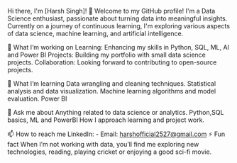 Hi there, I'm [Harsh Singh]! 👋
Welcome to my GitHub profile! I'm a Data Science enthusiast, passionate about turning data into meaningful insights. Currently on a journey of continuous learning, I'm exploring various aspects of data science, machine learning, and artificial intelligence.

🔭 What I’m working on
Learning: Enhancing my skills in Python, SQL, ML, AI and Power BI
Projects: Building my portfolio with small data science projects.
Collaboration: Looking forward to contributing to open-source projects.

🌱 What I’m learning
Data wrangling and cleaning techniques.
Statistical analysis and data visualization.
Machine learning algorithms and model evaluation.
Power BI

💬 Ask me about
Anything related to data science or analytics.
Python,SQL basics, ML and PowerBI
How I approach learning and project work.

📫 How to reach me
LinkedIn: -
Email: harshofficial2527@gmail.com
⚡ Fun fact
When I’m not working with data, you’ll find me exploring new technologies, reading, playing cricket or enjoying a good sci-fi movie.

